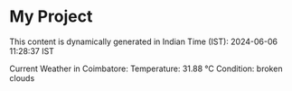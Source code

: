 # My Project

This content is dynamically generated in Indian Time (IST): 2024-06-06 11:28:37 IST


Current Weather in Coimbatore:
Temperature: 31.88 °C
Condition: broken clouds
